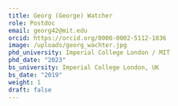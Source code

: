 ```yaml
---
title: Georg (George) Watcher
role: Postdoc
email: georg42@mit.edu
orcid: https://orcid.org/0000-0002-5112-1836
image: /uploads/georg_wachter.jpg
phd_university: Imperial College London / MIT
phd_date: "2023"
bs_university: Imperial College London, UK
bs_date: "2019"
weight: 1
draft: false
---
```

